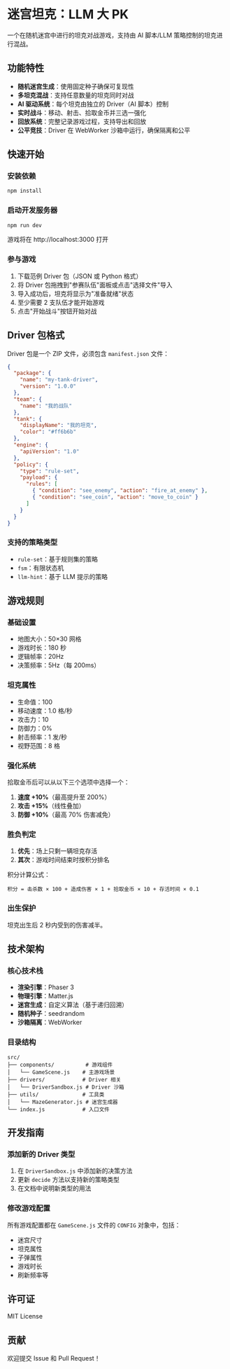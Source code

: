 # 迷宫坦克：LLM 大 PK

一个在随机迷宫中进行的坦克对战游戏，支持由 AI 脚本/LLM 策略控制的坦克进行混战。

## 功能特性

- **随机迷宫生成**：使用固定种子确保可复现性
- **多坦克混战**：支持任意数量的坦克同时对战
- **AI 驱动系统**：每个坦克由独立的 Driver（AI 脚本）控制
- **实时战斗**：移动、射击、拾取金币并三选一强化
- **回放系统**：完整记录游戏过程，支持导出和回放
- **公平竞技**：Driver 在 WebWorker 沙箱中运行，确保隔离和公平

## 快速开始

### 安装依赖

```bash
npm install
```

### 启动开发服务器

```bash
npm run dev
```

游戏将在 http://localhost:3000 打开

### 参与游戏

1. 下载范例 Driver 包（JSON 或 Python 格式）
2. 将 Driver 包拖拽到"参赛队伍"面板或点击"选择文件"导入
3. 导入成功后，坦克将显示为"准备就绪"状态
4. 至少需要 2 支队伍才能开始游戏
5. 点击"开始战斗"按钮开始对战

## Driver 包格式

Driver 包是一个 ZIP 文件，必须包含 `manifest.json` 文件：

```json
{
  "package": {
    "name": "my-tank-driver",
    "version": "1.0.0"
  },
  "team": {
    "name": "我的战队"
  },
  "tank": {
    "displayName": "我的坦克",
    "color": "#ff6b6b"
  },
  "engine": {
    "apiVersion": "1.0"
  },
  "policy": {
    "type": "rule-set",
    "payload": {
      "rules": [
        { "condition": "see_enemy", "action": "fire_at_enemy" },
        { "condition": "see_coin", "action": "move_to_coin" }
      ]
    }
  }
}
```

### 支持的策略类型

- `rule-set`：基于规则集的策略
- `fsm`：有限状态机
- `llm-hint`：基于 LLM 提示的策略

## 游戏规则

### 基础设置

- 地图大小：50×30 网格
- 游戏时长：180 秒
- 逻辑帧率：20Hz
- 决策频率：5Hz（每 200ms）

### 坦克属性

- 生命值：100
- 移动速度：1.0 格/秒
- 攻击力：10
- 防御力：0%
- 射击频率：1 发/秒
- 视野范围：8 格

### 强化系统

拾取金币后可以从以下三个选项中选择一个：

1. **速度 +10%**（最高提升至 200%）
2. **攻击 +15%**（线性叠加）
3. **防御 +10%**（最高 70% 伤害减免）

### 胜负判定

1. **优先**：场上只剩一辆坦克存活
2. **其次**：游戏时间结束时按积分排名

积分计算公式：
```
积分 = 击杀数 × 100 + 造成伤害 × 1 + 拾取金币 × 10 + 存活时间 × 0.1
```

### 出生保护

坦克出生后 2 秒内受到的伤害减半。

## 技术架构

### 核心技术栈

- **渲染引擎**：Phaser 3
- **物理引擎**：Matter.js
- **迷宫生成**：自定义算法（基于递归回溯）
- **随机种子**：seedrandom
- **沙箱隔离**：WebWorker

### 目录结构

```
src/
├── components/          # 游戏组件
│   └── GameScene.js    # 主游戏场景
├── drivers/            # Driver 相关
│   └── DriverSandbox.js # Driver 沙箱
├── utils/              # 工具类
│   └── MazeGenerator.js # 迷宫生成器
└── index.js            # 入口文件
```

## 开发指南

### 添加新的 Driver 类型

1. 在 `DriverSandbox.js` 中添加新的决策方法
2. 更新 `decide` 方法以支持新的策略类型
3. 在文档中说明新类型的用法

### 修改游戏配置

所有游戏配置都在 `GameScene.js` 文件的 `CONFIG` 对象中，包括：

- 迷宫尺寸
- 坦克属性
- 子弹属性
- 游戏时长
- 刷新频率等

## 许可证

MIT License

## 贡献

欢迎提交 Issue 和 Pull Request！
